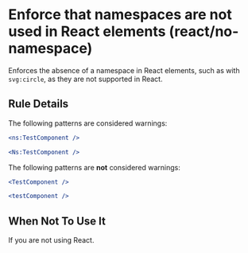 # Enforce that namespaces are not used in React elements (react/no-namespace)

Enforces the absence of a namespace in React elements, such as with `svg:circle`, as they are not supported in React.

## Rule Details

The following patterns are considered warnings:

```jsx
<ns:TestComponent />
```

```jsx
<Ns:TestComponent />
```

The following patterns are **not** considered warnings:

```jsx
<TestComponent />
```

```jsx
<testComponent />
```

## When Not To Use It

If you are not using React.
